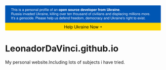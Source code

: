 [![Stand With Ukraine](https://raw.githubusercontent.com/vshymanskyy/StandWithUkraine/main/banner-personal-page.svg)](https://stand-with-ukraine.pp.ua)

# LeonadorDaVinci.github.io
My personal website.Including lots of subjects i have tried.
